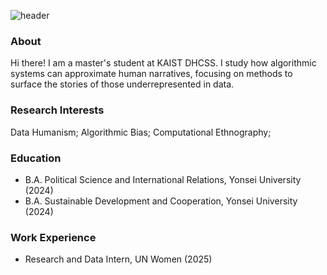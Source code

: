 ![header](https://capsule-render.vercel.app/api?type=blur&color=timeGradient&height=180&section=header)

### About
Hi there! I am a master's student at KAIST DHCSS. 
I study how algorithmic systems can approximate human narratives, focusing on methods to surface the stories of those underrepresented in data. 

### Research Interests
Data Humanism; Algorithmic Bias; Computational Ethnography;

### Education
- B.A. Political Science and International Relations, Yonsei University (2024)
- B.A. Sustainable Development and Cooperation, Yonsei University (2024)

### Work Experience
- Research and Data Intern, UN Women (2025)
